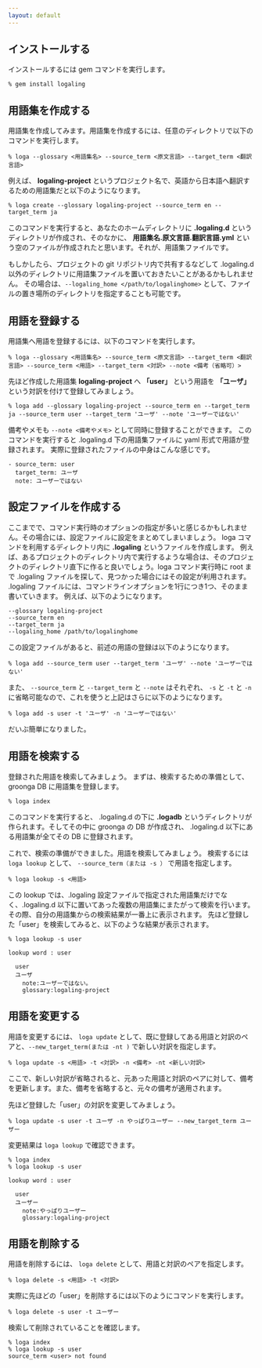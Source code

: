 ```yaml
---
layout: default
---
```


## インストールする

インストールするには gem コマンドを実行します。

    % gem install logaling


## 用語集を作成する

用語集を作成してみます。用語集を作成するには、任意のディレクトリで以下のコマンドを実行します。

    % loga --glossary <用語集名> --source_term <原文言語> --target_term <翻訳言語>

例えば、 **logaling-project** というプロジェクト名で、英語から日本語へ翻訳するための用語集だと以下のようになります。

    % loga create --glossary logaling-project --source_term en --target_term ja

このコマンドを実行すると、あなたのホームディレクトリに **.logaling.d** というディレクトリが作成され、そのなかに、 **用語集名.原文言語.翻訳言語.yml** という空のファイルが作成されたと思います。それが、用語集ファイルです。

もしかしたら、プロジェクトの git リポジトリ内で共有するなどして .logaling.d 以外のディレクトリに用語集ファイルを置いておきたいことがあるかもしれません。
その場合は、`--logaling_home </path/to/logalinghome>` として、ファイルの置き場所のディレクトリを指定することも可能です。


## 用語を登録する

用語集へ用語を登録するには、以下のコマンドを実行します。

    % loga --glossary <用語集名> --source_term <原文言語> --target_term <翻訳言語> --source_term <用語> --target_term <対訳> --note <備考（省略可）>

先ほど作成した用語集 **logaling-project** へ **「user」** という用語を **「ユーザ」** という対訳を付けて登録してみましょう。

    % loga add --glossary logaling-project --source_term en --target_term ja --source_term user --target_term 'ユーザ' --note 'ユーザーではない'

備考やメモも `--note <備考やメモ>` として同時に登録することができます。
このコマンドを実行すると .logaling.d 下の用語集ファイルに yaml 形式で用語が登録されます。
実際に登録されたファイルの中身はこんな感じです。

    - source_term: user
      target_term: ユーザ
      note: ユーザーではない



## 設定ファイルを作成する

ここまでで、コマンド実行時のオプションの指定が多いと感じるかもしれません。その場合には、設定ファイルに設定をまとめてしまいましょう。
loga コマンドを利用するディレクトリ内に **.logaling** というファイルを作成します。
例えば、あるプロジェクトのディレクトリ内で実行するような場合は、そのプロジェクトのディレクトリ直下に作ると良いでしょう。loga コマンド実行時に root まで .logaling ファイルを探して、見つかった場合にはその設定が利用されます。
.logaling ファイルには、コマンドラインオプションを1行につき1つ、そのまま書いていきます。
例えば、以下のようになります。

    --glossary logaling-project
    --source_term en
    --target_term ja
    --logaling_home /path/to/logalinghome

この設定ファイルがあると、前述の用語の登録は以下のようになります。

    % loga add --source_term user --target_term 'ユーザ' --note 'ユーザーではない'

また、 `--source_term` と `--target_term` と `--note` はそれぞれ、 `-s` と `-t` と `-n` に省略可能なので、これを使うと上記はさらに以下のようになります。

    % loga add -s user -t 'ユーザ' -n 'ユーザーではない'

だいぶ簡単になりました。


## 用語を検索する

登録された用語を検索してみましょう。
まずは、検索するための準備として、groonga DB に用語集を登録します。

    % loga index

このコマンドを実行すると、 .logaling.d の下に **.logadb** というディレクトリが作られます。そしてその中に groonga の DB が作成され、 .logaling.d 以下にある用語集が全てその DB に登録されます。

これで、検索の準備ができました。用語を検索してみましょう。
検索するには `loga lookup` として、 `--source_term（または -s ）` で用語を指定します。

    % loga lookup -s <用語>

この lookup では、.logaling 設定ファイルで指定された用語集だけでなく、.logaling.d 以下に置いてあった複数の用語集にまたがって検索を行います。その際、自分の用語集からの検索結果が一番上に表示されます。
先ほど登録した「user」を検索してみると、以下のような結果が表示されます。

    % loga lookup -s user
    
    lookup word : user
    
      user
      ユーザ
        note:ユーザーではない。
        glossary:logaling-project


## 用語を変更する

用語を変更するには、 `loga update` として、既に登録してある用語と対訳のペアと、`--new_target_term(または -nt )` で新しい対訳を指定します。

    % loga update -s <用語> -t <対訳> -n <備考> -nt <新しい対訳>

ここで、新しい対訳が省略されると、元あった用語と対訳のペアに対して、備考を更新します。また、備考を省略すると、元々の備考が適用されます。

先ほど登録した「user」の対訳を変更してみましょう。

    % loga update -s user -t ユーザ -n やっぱりユーザー --new_target_term ユーザー 

変更結果は `loga lookup` で確認できます。

    % loga index
    % loga lookup -s user
    
    lookup word : user
    
      user
      ユーザー
        note:やっぱりユーザー
        glossary:logaling-project


## 用語を削除する

用語を削除するには、 `loga delete` として、用語と対訳のペアを指定します。

    % loga delete -s <用語> -t <対訳>

実際に先ほどの「user」を削除するには以下のようにコマンドを実行します。

    % loga delete -s user -t ユーザー

検索して削除されていることを確認します。

    % loga index
    % loga lookup -s user
    source_term <user> not found


